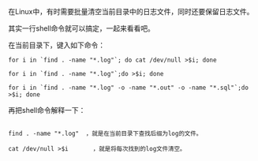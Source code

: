 在Linux中，有时需要批量清空当前目录中的日志文件，同时还要保留日志文件。

其实一行shell命令就可以搞定，一起来看看吧。

在当前目录下，键入如下命令：

```
for i in `find . -name "*.log"`; do cat /dev/null >$i; done

for i in `find . -name "*.log"`;do >$i; done

for i in `find . -name "*.log" -o -name "*.out" -o -name "*.sql"`;do >$i; done
```

再把shell命令解释一下：
```

find . -name "*.log"  ，就是在当前目录下查找后缀为log的文件。

cat /dev/null >$i       ，就是将每次找到的log文件清空。
```